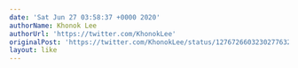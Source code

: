 ```yaml
---
date: 'Sat Jun 27 03:58:37 +0000 2020'
authorName: Khonok Lee
authorUrl: 'https://twitter.com/KhonokLee'
originalPost: 'https://twitter.com/KhonokLee/status/1276726603230277632'
layout: like
---
```

